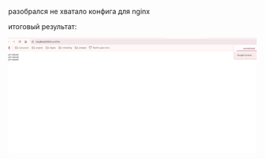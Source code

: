 разобрался
не хватало конфига для nginx

итоговый результат:

![img.png](manifests%2Fresources%2Fimg.png)